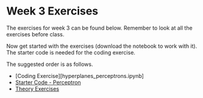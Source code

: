 # Week 3 Exercises
The exercises for week 3 can be found below. Remember to look at all the exercises before class.

Now get started with the exercises (download the notebook to work with it).
The starter code is needed for the coding exercise.

The suggested order is as follows.
* [Coding Exercise][hyperplanes_perceptrons.ipynb]
* [Starter Code - Perceptron](perceptron.py)
* [Theory Exercises](theory.ipynb)
